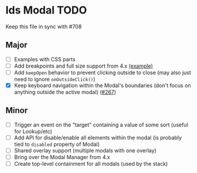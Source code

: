 # Ids Modal TODO

Keep this file in sync with #708

## Major

- [ ] Examples with CSS parts
- [ ] Add breakpoints and full size support from 4.x [(example)](https://main-enterprise.demo.design.infor.com/components/modal/example-fullsize-responsive.html)
- [ ] Add `keepOpen` behavior to prevent clicking outside to close (may also just need to ignore `onOutsideClick()`)
- [x] Keep keyboard navigation within the Modal's boundaries (don't focus on anything outside the active modal) ([#267](https://www.github.com/infor-design/enterprise-wc/issues/267))

## Minor

- [ ] Trigger an event on the "target" containing a value of some sort (useful for Lookup/etc)
- [ ] Add API for disable/enable all elements within the modal (is probably tied to `disabled` property of Modal)
- [ ] Shared overlay support (multiple modals with one overlay)
- [ ] Bring over the Modal Manager from 4.x
- [ ] Create top-level containment for all modals (used by the stack)
